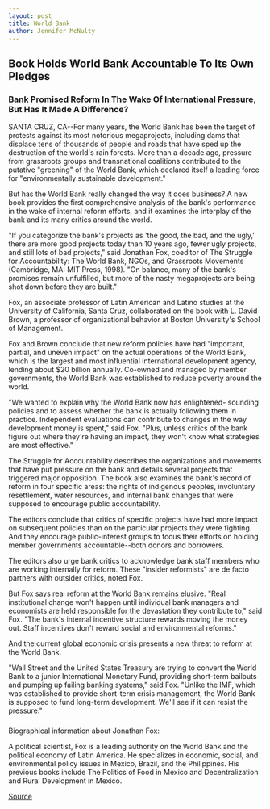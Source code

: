 ```yaml
---
layout: post
title: World Bank
author: Jennifer McNulty
---
```


## Book Holds World Bank Accountable To Its Own Pledges

### Bank Promised Reform In The Wake Of International Pressure, But Has It Made A Difference?

SANTA CRUZ, CA--For many years, the World Bank has been the target of protests against its most notorious megaprojects, including dams that displace tens of thousands of people and roads that have sped up the destruction of the world's rain forests. More than a decade ago, pressure from grassroots groups and transnational coalitions contributed to the putative "greening" of the World Bank, which declared itself a leading force for "environmentally sustainable development."

But has the World Bank really changed the way it does business? A new book provides the first comprehensive analysis of the bank's performance in the wake of internal reform efforts, and it examines the interplay of the bank and its many critics around the world.

"If you categorize the bank's projects as 'the good, the bad, and the ugly,' there are more good projects today than 10 years ago, fewer ugly projects, and still lots of bad projects," said Jonathan Fox, coeditor of The Struggle for Accountability: The World Bank, NGOs, and Grassroots Movements (Cambridge, MA: MIT Press, 1998). "On balance, many of the bank's promises remain unfulfilled, but more of the nasty megaprojects are being shot down before they are built."

Fox, an associate professor of Latin American and Latino studies at the University of California, Santa Cruz, collaborated on the book with L. David Brown, a professor of organizational behavior at Boston University's School of Management.

Fox and Brown conclude that new reform policies have had "important, partial, and uneven impact" on the actual operations of the World Bank, which is the largest and most influential international development agency, lending about $20 billion annually. Co-owned and managed by member governments, the World Bank was established to reduce poverty around the world.

"We wanted to explain why the World Bank now has enlightened- sounding policies and to assess whether the bank is actually following them in practice. Independent evaluations can contribute to changes in the way development money is spent," said Fox. "Plus, unless critics of the bank figure out where they're having an impact, they won't know what strategies are most effective."

The Struggle for Accountability describes the organizations and movements that have put pressure on the bank and details several projects that triggered major opposition. The book also examines the bank's record of reform in four specific areas: the rights of indigenous peoples, involuntary resettlement, water resources, and internal bank changes that were supposed to encourage public accountability.

The editors conclude that critics of specific projects have had more impact on subsequent policies than on the particular projects they were fighting. And they encourage public-interest groups to focus their efforts on holding member governments accountable--both donors and borrowers.

The editors also urge bank critics to acknowledge bank staff members who are working internally for reform. These "insider reformists" are de facto partners with outsider critics, noted Fox.

But Fox says real reform at the World Bank remains elusive. "Real institutional change won't happen until individual bank managers and economists are held responsible for the devastation they contribute to," said Fox. "The bank's internal incentive structure rewards moving the money out. Staff incentives don't reward social and environmental reforms."

And the current global economic crisis presents a new threat to reform at the World Bank.

"Wall Street and the United States Treasury are trying to convert the World Bank to a junior International Monetary Fund, providing short-term bailouts and pumping up failing banking systems," said Fox. "Unlike the IMF, which was established to provide short-term crisis management, the World Bank is supposed to fund long-term development. We'll see if it can resist the pressure."

#####

Biographical information about Jonathan Fox:

A political scientist, Fox is a leading authority on the World Bank and the political economy of Latin America. He specializes in economic, social, and environmental policy issues in Mexico, Brazil, and the Philippines. His previous books include The Politics of Food in Mexico and Decentralization and Rural Development in Mexico.

[Source](http://www1.ucsc.edu/news_events/press_releases/archive/98-99/11-98/fox.htm "Permalink to UC Santa Cruz: World Bank")